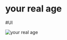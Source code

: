# your real age

#UI

![your real age](https://github.com/nawaf-vp/your-real-age/assets/102661016/bd68839c-a8c7-4dac-8460-3c04fc945201)




